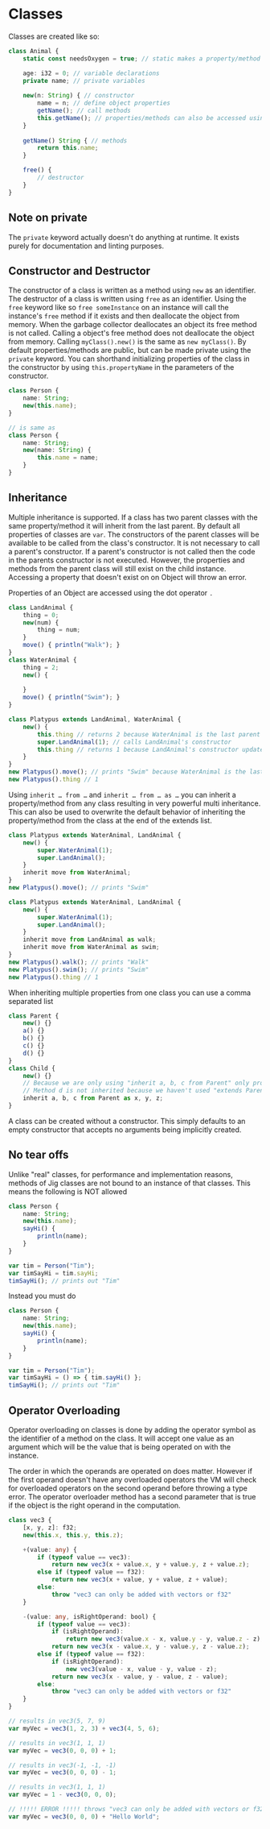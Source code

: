 # Classes
Classes are created like so:
```ts
class Animal {
    static const needsOxygen = true; // static makes a property/method belong to class.static rather than class

    age: i32 = 0; // variable declarations
    private name; // private variables
    
    new(n: String) { // constructor
        name = n; // define object properties
        getName(); // call methods
        this.getName(); // properties/methods can also be accessed using the `this` keyword
    }
    
    getName() String { // methods
        return this.name;
    }

    free() {
        // destructor
    }
}
```

## Note on private
The `private` keyword actually doesn't do anything at runtime. It exists purely for documentation and linting purposes.

## Constructor and Destructor
The constructor of a class is written as a method using `new` as an identifier. The destructor of a class is written using `free` as an identifier. Using the `free` keyword like so `free someInstance` on an instance will call the instance's `free` method if it exists and then deallocate the object from memory. When the garbage collector deallocates an object its free method is not called. Calling a object's free method does not deallocate the object from memory. Calling `myClass().new()` is the same as `new myClass()`. By default properties/methods are public, but can be made private using the `private` keyword. You can shorthand initializing properties of the class in the constructor by using `this.propertyName` in the parameters of the constructor.
```ts
class Person {
    name: String;
    new(this.name);
}

// is same as 
class Person {
    name: String;
    new(name: String) {
        this.name = name;
    }
}
```

## Inheritance
Multiple inheritance is supported. If a class has two parent classes with the same property/method it will inherit from the last parent. By default all properties of classes are `var`. The constructors of the parent classes will be available to be called from the class's constructor. It is not necessary to call a parent's constructor. If a parent's constructor is not called then the code in the parents constructor is not executed. However, the properties and methods from the parent class will still exist on the child instance. Accessing a property that doesn't exist on on Object will throw an error.

Properties of an Object are accessed using the dot operator `.`
```ts
class LandAnimal {
    thing = 0;
    new(num) {
        thing = num;
    }
    move() { println("Walk"); }
}
class WaterAnimal {
    thing = 2;
    new() {
        
    }
    move() { println("Swim"); }
}
```
```ts
class Platypus extends LandAnimal, WaterAnimal {
    new() {
        this.thing // returns 2 because WaterAnimal is the last parent class
        super.LandAnimal(1); // calls LandAnimal's constructor
        this.thing // returns 1 because LandAnimal's constructor updated thing
    }
}
new Platypus().move(); // prints "Swim" because WaterAnimal is the last class Platypus is extended from
new Platypus().thing // 1
```
Using `inherit … from …` and `inherit … from … as …` you can inherit a property/method from any class resulting in very powerful multi inheritance. This can also be used to overwrite the default behavior of inheriting the property/method from the class at the end of the extends list.
```ts
class Platypus extends WaterAnimal, LandAnimal {
    new() {
        super.WaterAnimal(1);
        super.LandAnimal();
    }
    inherit move from WaterAnimal;
}
new Platypus().move(); // prints "Swim"
```
```ts
class Platypus extends WaterAnimal, LandAnimal {
    new() {
        super.WaterAnimal(1);
        super.LandAnimal();
    }
    inherit move from LandAnimal as walk;
    inherit move from WaterAnimal as swim;
}
new Platypus().walk(); // prints "Walk"
new Platypus().swim(); // prints "Swim"
new Platypus().thing // 1
```
When inheriting multiple properties from one class you can use a comma separated list
```ts
class Parent {
    new() {}
    a() {}
    b() {}
    c() {}
    d() {}
}
class Child {
    new() {}
    // Because we are only using "inherit a, b, c from Parent" only properties a, b, and c are inherited from Parent.
    // Method d is not inherited because we haven't used "extends Parent". We also can NOT call Parent's constructor.
    inherit a, b, c from Parent as x, y, z;
}
```
A class can be created without a constructor. This simply defaults to an empty constructor that accepts no arguments being implicitly created.

## No tear offs
Unlike "real" classes, for performance and implementation reasons, methods of Jig classes are not bound to an instance of that classes. This means the following is NOT allowed
```ts
class Person {
    name: String;
    new(this.name);
    sayHi() {
        println(name);
    }
}

var tim = Person("Tim");
var timSayHi = tim.sayHi;
timSayHi(); // prints out "Tim"
```
Instead you must do 
```ts
class Person {
    name: String;
    new(this.name);
    sayHi() {
        println(name);
    }
}

var tim = Person("Tim");
var timSayHi = () => { tim.sayHi() };
timSayHi(); // prints out "Tim"
```

## Operator Overloading
Operator overloading on classes is done by adding the operator symbol as the identifier of a method on the class. It will accept one value as an argument which will be the value that is being operated on with the instance.

The order in which the operands are operated on does matter. However if the first operand doesn't have any overloaded operators the VM will check for overloaded operators on the second operand before throwing a type error. The operator overloader method has a second parameter that is true if the object is the right operand in the computation.

```ts
class vec3 {
    [x, y, z]: f32;
    new(this.x, this.y, this.z);

    +(value: any) {
        if (typeof value == vec3):
            return new vec3(x + value.x, y + value.y, z + value.z);
        else if (typeof value == f32):
            return new vec3(x + value, y + value, z + value);
        else:
            throw "vec3 can only be added with vectors or f32"
    }

    -(value: any, isRightOperand: bool) {
        if (typeof value == vec3):
            if (isRightOperand):
                return new vec3(value.x - x, value.y - y, value.z - z);
            return new vec3(x - value.x, y - value.y, z - value.z);
        else if (typeof value == f32):
            if (isRightOperand):
                new vec3(value - x, value - y, value - z);
            return new vec3(x - value, y - value, z - value);
        else:
            throw "vec3 can only be added with vectors or f32"
    }
}

// results in vec3(5, 7, 9)
var myVec = vec3(1, 2, 3) + vec3(4, 5, 6); 

// results in vec3(1, 1, 1)
var myVec = vec3(0, 0, 0) + 1; 

// results in vec3(-1, -1, -1)
var myVec = vec3(0, 0, 0) - 1; 

// results in vec3(1, 1, 1)
var myVec = 1 - vec3(0, 0, 0); 

// !!!!! ERROR !!!!! throws "vec3 can only be added with vectors or f32"
var myVec = vec3(0, 0, 0) + "Hello World"; 
```

